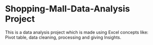 # Shopping-Mall-Data-Analysis Project
This is a data analysis project
which is made using Excel concepts like: Pivot table, data cleaning, processing and giving Insights.
